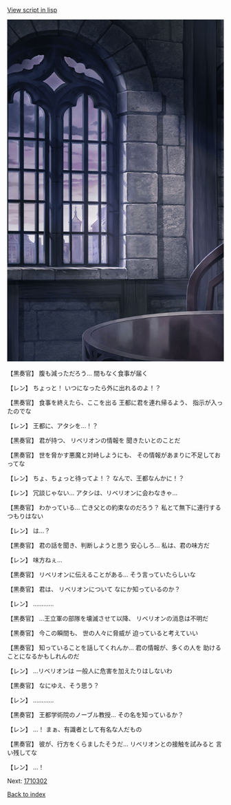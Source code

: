 [View script in lisp](../scripts/1710202.txt)

![church_room.png](../images/backgrounds/church_room.png)

【黒奏官】
腹も減っただろう…
間もなく食事が届く

【レン】
ちょっと！
いつになったら外に出れるのよ！？

【黒奏官】
食事を終えたら、ここを出る
王都に君を連れ帰るよう、
指示が入ったのでな

【レン】
王都に、アタシを…！？

【黒奏官】
君が持つ、
リベリオンの情報を
聞きたいとのことだ

【黒奏官】
世を脅かす悪魔と対峙しようにも、
その情報があまりに不足しておってな

【レン】
ちょ、ちょっと待ってよ！？
なんで、王都なんかに！？

【レン】
冗談じゃない…
アタシは、リベリオンに会わなきゃ…

【黒奏官】
わかっている…
亡き父との約束なのだろう？
私とて無下に連行するつもりはない

【レン】
は…？

【黒奏官】
君の話を聞き、判断しようと思う
安心しろ…
私は、君の味方だ

【レン】
味方ねぇ…

【黒奏官】
リベリオンに伝えることがある…
そう言っていたらしいな

【黒奏官】
君は、
リベリオンについて
なにか知っているのか？

【レン】
…………

【黒奏官】
…王立軍の部隊を壊滅させて以降、
リベリオンの消息は不明だ

【黒奏官】
今この瞬間も、
世の人々に脅威が
迫っていると考えていい

【黒奏官】
知っていることを話してくれんか…
君の情報が、多くの人を
助けることになるかもしれんのだ

【レン】
…リベリオンは
一般人に危害を加えたりはしないわ

【黒奏官】
なにゆえ、そう思う？

【レン】
…………

【黒奏官】
王都学術院のノーブル教授…
その名を知っているか？

【レン】
…！
まぁ、有識者として有名な人だもの

【黒奏官】
彼が、行方をくらましたそうだ…
リベリオンとの接触を試みると
言い残してな

【レン】
…！

Next: [1710302](1710302.md)

[Back to index](index.md)
